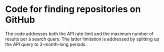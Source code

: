 # Code for finding repositories on GitHub
The code addresses both the API rate limit and the maximum number of results per a search query. The latter limitation is addressed by splitting up the API query to 3-month-long periods.

